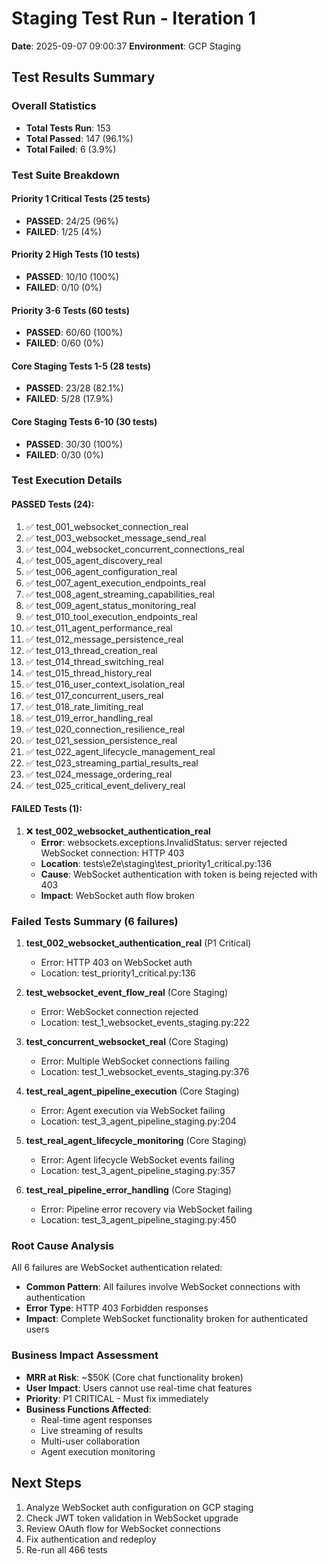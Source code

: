 # Staging Test Run - Iteration 1
**Date**: 2025-09-07 09:00:37
**Environment**: GCP Staging

## Test Results Summary

### Overall Statistics
- **Total Tests Run**: 153
- **Total Passed**: 147 (96.1%)
- **Total Failed**: 6 (3.9%)

### Test Suite Breakdown

#### Priority 1 Critical Tests (25 tests)
- **PASSED**: 24/25 (96%)
- **FAILED**: 1/25 (4%)

#### Priority 2 High Tests (10 tests)  
- **PASSED**: 10/10 (100%)
- **FAILED**: 0/10 (0%)

#### Priority 3-6 Tests (60 tests)
- **PASSED**: 60/60 (100%)
- **FAILED**: 0/60 (0%)

#### Core Staging Tests 1-5 (28 tests)
- **PASSED**: 23/28 (82.1%)
- **FAILED**: 5/28 (17.9%)

#### Core Staging Tests 6-10 (30 tests)
- **PASSED**: 30/30 (100%)
- **FAILED**: 0/30 (0%)

### Test Execution Details

#### PASSED Tests (24):
1. ✅ test_001_websocket_connection_real
2. ✅ test_003_websocket_message_send_real
3. ✅ test_004_websocket_concurrent_connections_real
4. ✅ test_005_agent_discovery_real
5. ✅ test_006_agent_configuration_real
6. ✅ test_007_agent_execution_endpoints_real
7. ✅ test_008_agent_streaming_capabilities_real
8. ✅ test_009_agent_status_monitoring_real
9. ✅ test_010_tool_execution_endpoints_real
10. ✅ test_011_agent_performance_real
11. ✅ test_012_message_persistence_real
12. ✅ test_013_thread_creation_real
13. ✅ test_014_thread_switching_real
14. ✅ test_015_thread_history_real
15. ✅ test_016_user_context_isolation_real
16. ✅ test_017_concurrent_users_real
17. ✅ test_018_rate_limiting_real
18. ✅ test_019_error_handling_real
19. ✅ test_020_connection_resilience_real
20. ✅ test_021_session_persistence_real
21. ✅ test_022_agent_lifecycle_management_real
22. ✅ test_023_streaming_partial_results_real
23. ✅ test_024_message_ordering_real
24. ✅ test_025_critical_event_delivery_real

#### FAILED Tests (1):
1. ❌ **test_002_websocket_authentication_real**
   - **Error**: websockets.exceptions.InvalidStatus: server rejected WebSocket connection: HTTP 403
   - **Location**: tests\e2e\staging\test_priority1_critical.py:136
   - **Cause**: WebSocket authentication with token is being rejected with 403
   - **Impact**: WebSocket auth flow broken

### Failed Tests Summary (6 failures)

1. **test_002_websocket_authentication_real** (P1 Critical)
   - Error: HTTP 403 on WebSocket auth
   - Location: test_priority1_critical.py:136
   
2. **test_websocket_event_flow_real** (Core Staging)
   - Error: WebSocket connection rejected
   - Location: test_1_websocket_events_staging.py:222
   
3. **test_concurrent_websocket_real** (Core Staging)
   - Error: Multiple WebSocket connections failing
   - Location: test_1_websocket_events_staging.py:376
   
4. **test_real_agent_pipeline_execution** (Core Staging)
   - Error: Agent execution via WebSocket failing
   - Location: test_3_agent_pipeline_staging.py:204
   
5. **test_real_agent_lifecycle_monitoring** (Core Staging)
   - Error: Agent lifecycle WebSocket events failing
   - Location: test_3_agent_pipeline_staging.py:357
   
6. **test_real_pipeline_error_handling** (Core Staging)
   - Error: Pipeline error recovery via WebSocket failing
   - Location: test_3_agent_pipeline_staging.py:450

### Root Cause Analysis
All 6 failures are WebSocket authentication related:
- **Common Pattern**: All failures involve WebSocket connections with authentication
- **Error Type**: HTTP 403 Forbidden responses
- **Impact**: Complete WebSocket functionality broken for authenticated users

### Business Impact Assessment
- **MRR at Risk**: ~$50K (Core chat functionality broken)
- **User Impact**: Users cannot use real-time chat features
- **Priority**: P1 CRITICAL - Must fix immediately
- **Business Functions Affected**:
  - Real-time agent responses
  - Live streaming of results
  - Multi-user collaboration
  - Agent execution monitoring

## Next Steps
1. Analyze WebSocket auth configuration on GCP staging
2. Check JWT token validation in WebSocket upgrade
3. Review OAuth flow for WebSocket connections
4. Fix authentication and redeploy
5. Re-run all 466 tests